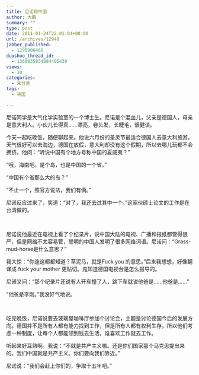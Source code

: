 ```yaml
---
title: 尼诺和中国
author: 大鹏
summary: ""
type: post
date: 2011-01-24T22:01:04+00:00
url: /archives/12948
jabber_published:
  - 1295906466
duoshuo_thread_id:
  - 1360835854884405439
views:
  - 10
categories:
  - 未分类
tags:
  - 德国

---
```

尼诺同学是大气化学实验室的一个博士生。尼诺是个混血儿，父亲是德国人，母亲是意大利人。小伙儿长得真……漂亮，卷头发，长睫毛，很健谈。

今天一起吃晚饭，随便聊起来。他说六月份的圣灵节最适合德国人去意大利旅游，天气很好可以去海边，德国在放假，意大利却没有这个假期，所以去哪儿玩都不会拥挤。他问：“听说中国有个地方号称中国的夏威夷？”

“哦，海南吧。是个岛，也是中国的一个省。”

“中国有个省那么大的岛？”

“不止一个，照官方说法，我们有俩。”

尼诺反应过来了，笑道：“对了，我还去过其中一个。”这家伙硕士论文的工作是在台湾做的。

&#160;

尼诺说他最近在电视上看了个纪录片，说中国大陆的电视、广播和报纸都管得很严，但是网络不太容易管，聪明的中国人发明了很多网络词语。尼诺问：“Grass-mud-horse是什么意思？”

我大惊：“你连这都都知道？草泥马，就是Fuck you 的意思。”后来我想想，好像翻译成 fuck your mother 更贴切。鬼知道德国电视台是怎么报导的。

尼诺又问：“那个纪录片还说有人开车撞了人，跳下车就说他爸是……他爸是……”

“他爸是李刚。”我没好气地说。

&#160;

吃完晚饭，尼诺说要去玻璃屋咖啡厅参加个讨论会，主题是讨论德国今后的发展方向。德国并不是所有人都有能力找到工作，但是所有人都有权利生存，所以他们考虑一种制度，让每个人都能领到钱去生活，谁喜欢工作就去工作。

听起来好耳熟啊。我说：“不就是共产主义嘛。还是你们国家那个马克思提出来的。我们中国就是共产主义。你们要向我们靠近。”

尼诺说：“我们会赶上你们的，争取十五年吧。”
